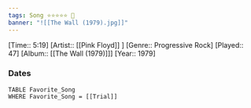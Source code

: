 ```yaml
---
tags: Song ⭐⭐⭐⭐⭐ 💛
banner: "![[The Wall (1979).jpg]]"
---
```

[Time:: 5:19]
[Artist:: [[Pink Floyd]] ]
[Genre:: Progressive Rock]
[Played:: 47]
[Album:: [[The Wall (1979)]]]
[Year:: 1979]
### Dates
````dataview
TABLE Favorite_Song
WHERE Favorite_Song = [[Trial]]
````